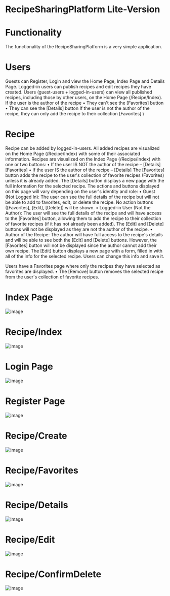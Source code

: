 # RecipeSharingPlatform Lite-Version
# Functionality

The functionality of the RecipeSharingPlatform is a very simple application.

# Users

Guests can Register, Login and view the Home Page, Index Page and Details Page.
Logged-in users can publish recipes and edit recipes they have created.
Users (guest-users + logged-in-users) can view all published recipes, including those by other users, on the Home Page (/Recipe/Index).
If the user is the author of the recipe
•	They can't see the [Favorites] button
•	They can see the [Details] button
If the user is not the author of the recipe, they can only add the recipe to their collection [Favorites].\
# Recipe

Recipe can be added by logged-in-users. All added recipes are visualized on the Home Page (/Recipe/Index) with some of their associated information. 
Recipes are visualized on the Index Page (/Recipe/Index) with one or two buttons:
•	If the user IS NOT the author of the recipe – [Details][Favorites]
•	If the user IS the author of the recipe – [Details]
The [Favorites] button adds the recipe to the user's collection of favorite recipes (Favorites) unless it is already added.
The [Details] button displays a new page with the full information for the selected recipe. The actions and buttons displayed on this page will vary depending on the user's identity and role:
•	Guest (Not Logged In):
The user can see the full details of the recipe but will not be able to add to favorites, edit, or delete the recipe. No action buttons ([Favorites], [Edit], [Delete]) will be shown.
•	Logged-in User (Not the Author):
The user will see the full details of the recipe and will have access to the [Favorites] button, allowing them to add the recipe to their collection of favorite recipes (if it has not already been added). The [Edit] and [Delete] buttons will not be displayed as they are not the author of the recipe.
•	Author of the Recipe:
The author will have full access to the recipe's details and will be able to see both the [Edit] and [Delete] buttons. However, the [Favorites] button will not be displayed since the author cannot add their own recipe.
The [Edit] button displays a new page with a form, filled in with all of the info for the selected recipe. Users can change this info and save it.

Users have a Favorites page where only the recipes they have selected as favorites are displayed.
•	The [Remove] button removes the selected recipe from the user's collection of favorite recipes.

# Index Page
![image](https://github.com/user-attachments/assets/846a00fc-4bb8-4bf1-a3e2-faa22b635095)
# Recipe/Index 
![image](https://github.com/user-attachments/assets/e7f7fdd9-80fa-4052-a66b-84057ef40021)
# Login Page 
![image](https://github.com/user-attachments/assets/85a3cd40-613c-41ac-8139-dbe0ff25ac4d)
# Register Page 
![image](https://github.com/user-attachments/assets/67b9a5b4-9198-4bc5-a604-51d681f91fdd)
# Recipe/Create 
![image](https://github.com/user-attachments/assets/04a278b4-b62c-4540-a94d-d561e9cc1493)
# Recipe/Favorites 
![image](https://github.com/user-attachments/assets/0c07e162-02d2-46c6-a30a-b567fc019674)
# Recipe/Details
![image](https://github.com/user-attachments/assets/2b07b974-57bc-4884-b05f-615d2653c847)
# Recipe/Edit
![image](https://github.com/user-attachments/assets/574a6b5b-9f0c-4655-aa7e-8f003b0dd10b)
# Recipe/ConfirmDelete
![image](https://github.com/user-attachments/assets/2ee1b642-b26b-41dc-b1ba-d885a1a3180b)

